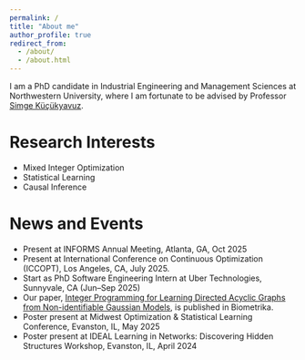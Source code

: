 ```yaml
---
permalink: /
title: "About me"
author_profile: true
redirect_from: 
  - /about/
  - /about.html
---
```


I am a PhD candidate in Industrial Engineering and Management Sciences at Northwestern University, where I am fortunate to be advised by Professor [Simge Küçükyavuz](https://users.iems.northwestern.edu/~simge/).

Research Interests
======
- Mixed Integer Optimization
- Statistical Learning
- Causal Inference


News and Events
======
- Present at INFORMS Annual Meeting, Atlanta, GA, Oct 2025
- Present at International Conference on Continuous Optimization (ICCOPT), Los Angeles, CA, July 2025.
- Start as PhD Software Engineering Intern at Uber Technologies, Sunnyvale, CA (Jun–Sep 2025)
- Our paper, [Integer Programming for Learning Directed Acyclic Graphs from Non-identifiable Gaussian Models](https://academic.oup.com/biomet/advance-article-abstract/doi/10.1093/biomet/asaf032/8121152), is published in Biometrika.
- Poster present at Midwest Optimization & Statistical Learning Conference, Evanston, IL, May 2025 
- Poster present at IDEAL Learning in Networks: Discovering Hidden Structures Workshop, Evanston, IL, April 2024